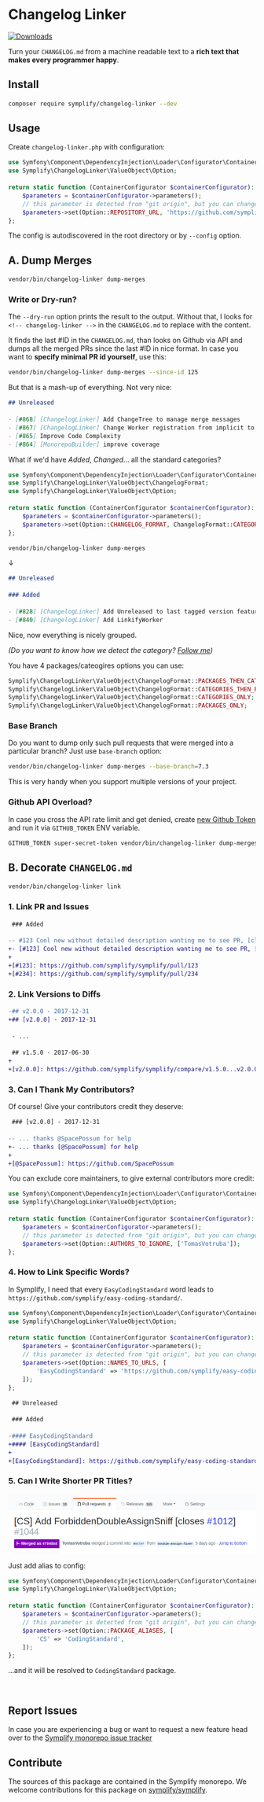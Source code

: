 # Changelog Linker

[![Downloads](https://img.shields.io/packagist/dt/symplify/changelog-linker.svg?style=flat-square)](https://packagist.org/packages/symplify/changelog-linker/stats)

Turn your `CHANGELOG.md` from a machine readable text to a **rich text that makes every programmer happy**.

## Install

```bash
composer require symplify/changelog-linker --dev
```

## Usage

Create `changelog-linker.php` with configuration:

```php
use Symfony\Component\DependencyInjection\Loader\Configurator\ContainerConfigurator;
use Symplify\ChangelogLinker\ValueObject\Option;

return static function (ContainerConfigurator $containerConfigurator): void {
    $parameters = $containerConfigurator->parameters();
    // this parameter is detected from "git origin", but you can change it
    $parameters->set(Option::REPOSITORY_URL, 'https://github.com/symplify/symplify');
};
```

The config is autodiscovered in the root directory or by `--config` option.

## A. Dump Merges

```bash
vendor/bin/changelog-linker dump-merges
```

### Write or Dry-run?

The `--dry-run` option prints the result to the output. Without that, I looks for `<!-- changelog-linker -->` in the `CHANGELOG.md` to replace with the content.

It finds the last #ID in the `CHANGELOG.md`, than looks on Github via API and dumps all the merged PRs since the last #ID in nice format. In case you want to **specify minimal PR id yourself**, use this:

```bash
vendor/bin/changelog-linker dump-merges --since-id 125
```

But that is a mash-up of everything. Not very nice:

```markdown
## Unreleased

- [#868] [ChangelogLinker] Add ChangeTree to manage merge messages
- [#867] [ChangelogLinker] Change Worker registration from implicit to explicit
- [#865] Improve Code Complexity
- [#864] [MonorepoBuilder] improve coverage
```

What if we'd have *Added*, *Changed*... all the standard categories?

```php
use Symfony\Component\DependencyInjection\Loader\Configurator\ContainerConfigurator;
use Symplify\ChangelogLinker\ValueObject\ChangelogFormat;
use Symplify\ChangelogLinker\ValueObject\Option;

return static function (ContainerConfigurator $containerConfigurator): void {
    $parameters = $containerConfigurator->parameters();
    $parameters->set(Option::CHANGELOG_FORMAT, ChangelogFormat::CATEGORIES_ONLY);
};
```

```bash
vendor/bin/changelog-linker dump-merges
```

↓

```markdown
## Unreleased

### Added

- [#828] [ChangelogLinker] Add Unreleased to last tagged version feature
- [#840] [ChangelogLinker] Add LinkifyWorker
```

Nice, now everything is nicely grouped.

*(Do you want to know how we detect the category? [Follow me](https://github.com/symplify/symplify/blob/master/packages/changelog-linker/src/ChangeTree/Resolver/CategoryResolver.php))*

You have 4 packages/cateogires options you can use:

```php
Symplify\ChangelogLinker\ValueObject\ChangelogFormat::PACKAGES_THEN_CATEGORIES;
Symplify\ChangelogLinker\ValueObject\ChangelogFormat::CATEGORIES_THEN_PACKAGES;
Symplify\ChangelogLinker\ValueObject\ChangelogFormat::CATEGORIES_ONLY;
Symplify\ChangelogLinker\ValueObject\ChangelogFormat::PACKAGES_ONLY;
```

### Base Branch

Do you want to dump only such pull requests that were merged into a particular branch? Just use `base-branch` option:

```bash
vendor/bin/changelog-linker dump-merges --base-branch=7.3
```
This is very handy when you support multiple versions of your project.

### Github API Overload?

In case you cross the API rate limit and get denied, create [new Github Token](https://github.com/settings/tokens) and run it via `GITHUB_TOKEN` ENV variable.

```bash
GITHUB_TOKEN super-secret-token vendor/bin/changelog-linker dump-merges
```

## B. Decorate `CHANGELOG.md`

```bash
vendor/bin/changelog-linker link
```

### 1. Link PR and Issues

```diff
 ### Added

-- #123 Cool new without detailed description wanting me to see PR, [closes #234]
+- [#123] Cool new without detailed description wanting me to see PR, [closes [#234]]
+
+[#123]: https://github.com/symplify/symplify/pull/123
+[#234]: https://github.com/symplify/symplify/pull/234
```

### 2. Link Versions to Diffs

```diff
-## v2.0.0 - 2017-12-31
+## [v2.0.0] - 2017-12-31

 - ...

 ## v1.5.0 - 2017-06-30
+
+[v2.0.0]: https://github.com/symplify/symplify/compare/v1.5.0...v2.0.0
```

### 3. Can I Thank My Contributors?

Of course! Give your contributors credit they deserve:

```diff
 ### [v2.0.0] - 2017-12-31

-- ... thanks @SpacePossum for help
+- ... thanks [@SpacePossum] for help
+
+[@SpacePossum]: https://github.com/SpacePossum
```

You can exclude core maintainers, to give external contributors more credit:

```php
use Symfony\Component\DependencyInjection\Loader\Configurator\ContainerConfigurator;
use Symplify\ChangelogLinker\ValueObject\Option;

return static function (ContainerConfigurator $containerConfigurator): void {
    $parameters = $containerConfigurator->parameters();
    // this parameter is detected from "git origin", but you can change it
    $parameters->set(Option::AUTHORS_TO_IGNORE, ['TomasVotruba']);
};
```

### 4. How to Link Specific Words?

In Symplify, I need that every `EasyCodingStandard` word leads to `https://github.com/symplify/easy-coding-standard/`.

```php
use Symfony\Component\DependencyInjection\Loader\Configurator\ContainerConfigurator;
use Symplify\ChangelogLinker\ValueObject\Option;

return static function (ContainerConfigurator $containerConfigurator): void {
    $parameters = $containerConfigurator->parameters();
    // this parameter is detected from "git origin", but you can change it
    $parameters->set(Option::NAMES_TO_URLS, [
        'EasyCodingStandard' => 'https://github.com/symplify/easy-coding-standard/',
    ]);
};
```

```diff
 ## Unreleased

 ### Added

-#### EasyCodingStandard
+#### [EasyCodingStandard]
+
+[EasyCodingStandard]: https://github.com/symplify/easy-coding-standard/
```

### 5. Can I Write Shorter PR Titles?

![ECS-Run](docs/alias.png)

Just add alias to config:

```php
use Symfony\Component\DependencyInjection\Loader\Configurator\ContainerConfigurator;
use Symplify\ChangelogLinker\ValueObject\Option;

return static function (ContainerConfigurator $containerConfigurator): void {
    $parameters = $containerConfigurator->parameters();
    // this parameter is detected from "git origin", but you can change it
    $parameters->set(Option::PACKAGE_ALIASES, [
        'CS' => 'CodingStandard',
    ]);
};
```

...and it will be resolved to `CodingStandard` package.

<br>

## Report Issues

In case you are experiencing a bug or want to request a new feature head over to the [Symplify monorepo issue tracker](https://github.com/symplify/symplify/issues)

## Contribute

The sources of this package are contained in the Symplify monorepo. We welcome contributions for this package on [symplify/symplify](https://github.com/symplify/symplify).
